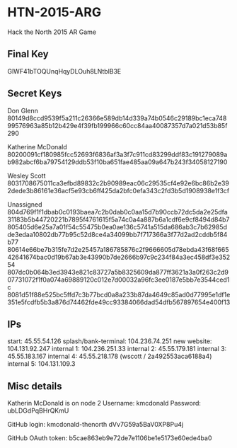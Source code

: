 # HTN-2015-ARG
Hack the North 2015 AR Game

## Final Key
GlWF41bTOQUnqHqyDLOuh8LNtblB3E

## Secret Keys

Don Glenn
80149d8ccd9539f5a211c26366e589db14d339a74b0546c29189bc1eca74899576963a85b12b429e4f39fb199966c60cc84aa40087357d7a021d53b85f290

Katherine McDonald
80200091cf180985fcc52693f6836af3a3f7c911cd83299ddf83c191279089ab982abcf6ba79754129ddb53f10ba651fae485aa09a647b243f34058127190

Wesley Scott
8031708675011ca3efbd89832c2b90989eac06c29535cf4e92e6bc86b2e392dede3b86161e36acf5e93cb6ff425da2bfc0efa343c2fd3b5d1908938e1f3cf

Unassigned
804d769f1f1dbab0c0193baea7c2b0dab0c0aa15d7b90ccb72dc5da2e25dfa31183b5b44720221b7895f4761615f5a74c0a4a887b6a1cdf6e9cf8494d84b7
805405d6e25a7a01f54c55475b0ea0ae136c5741a515da686ab3c7b62985dde3edaa10802db77b95c52d8ce4a34099bb7f717366a3f77d2ad2cddb5f84b77
80614e66be7b315fe7d2e25457a186785876c2f9666605d78ebda43f68f66542641674bac0d19b67ab3e43990b7de2666b97c9c234f84a3ec458df3e35254
807dc0b064b3ed3943e821c83727a5b8325609da877ff3621a3a0f263c2d907731072f1f0a074a69889120c012e7d00032a96fc3ee0187e5bb7e3544ced1c
8081d51f88e525bc5ffd7c3b77bcd0a8a233b87da4649c85ad0d77995e1df1e351e5fcdfb5b3a876d74462fde49cc93384066dad54dfb567897654e400f13

## IPs

start: 45.55.54.126
splash/bank-terminal: 104.236.74.251
new website: 104.131.92.247
internal 1: 104.236.251.33
internal 2: 45.55.179.181
internal 3: 45.55.183.167
internal 4: 45.55.218.178 (wscott / 2a492553aca6188a4)
internal 5: 104.131.109.3


## Misc details
Katherin McDonald is on node 2
Username: kmcdonald
Password: ubLDGdPqBHrQKmU

GitHub login:
kmcdonald-thenorth
dVv7G59a5BaV0XP8Pu4j

GitHub OAuth token:
b5cae863eb9e72de7e1106be1e5173e60ede4ba0
